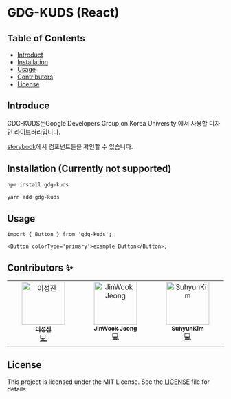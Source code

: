 # GDG-KUDS (React)

## Table of Contents

- [Introduct](#introduce)
- [Installation](#installation-currently-not-supported)
- [Usage](#usage)
- [Contributors](#contributors-)
- [License](#license)

## Introduce

GDG-KUDS는Google Developers Group on Korea University 에서 사용할 디자인 라이브러리입니다.

[storybook](https://gdg-ku.github.io/GDG-KUDS-React)에서 컴포넌트들을 확인할 수 있습니다.

## Installation (Currently not supported)

```bash
npm install gdg-kuds

yarn add gdg-kuds
```

## Usage

```tsx
import { Button } from 'gdg-kuds';

<Button colorType='primary'>example Button</Button>;
```

## Contributors ✨

<!-- markdownlint-disable -->
<table>
  <tbody>
    <tr>
      <td align="center" valign="top" width="14.28%"><a href="https://github.com/mobius29"><img src="https://avatars.githubusercontent.com/u/52152015?v=4?s=100" width="100px;" alt="이성진"/><br /><sub><b>이성진</b></sub></a><br /><a href="https://github.com/GDG-KU/GDG-KUDS/commits?author=mobius29" title="Code">💻</a></td>
      <td align="center" valign="top" width="14.28%"><a href="https://github.com/BaconTomatoDeluxe"><img src="https://avatars.githubusercontent.com/u/141168605?v=4?s=100" width="100px;" alt="JinWook Jeong"/><br /><sub><b>JinWook Jeong</b></sub></a><br /><a href="https://github.com/GDG-KU/GDG-KUDS/commits?author=BaconTomatoDeluxe" title="Code">💻</a></td>
      <td align="center" valign="top" width="14.28%"><a href="https://github.com/rla-suedeng"><img src="https://avatars.githubusercontent.com/u/124326688?v=4?s=100" width="100px;" alt="SuhyunKim"/><br /><sub><b>SuhyunKim</b></sub></a><br /><a href="https://github.com/GDG-KU/GDG-KUDS/commits?author=rla-suedeng" title="Code">💻</a></td>
    </tr>
  </tbody>
</table>
<!-- markdownlint-restore -->

## License

This project is licensed under the MIT License. See the [LICENSE](./LICENSE) file for details.
